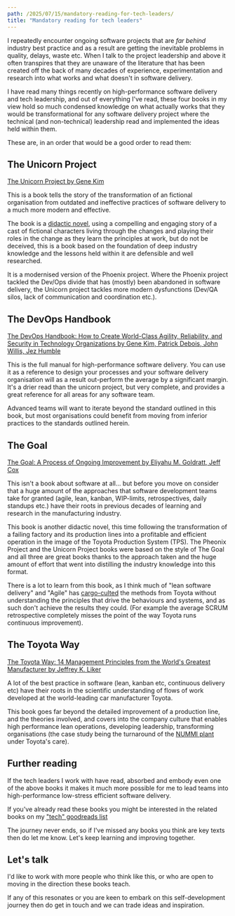 ```yaml
---
path: /2025/07/15/mandatory-reading-for-tech-leaders/
title: "Mandatory reading for tech leaders"
---
```


I repeatedly encounter ongoing software projects that are _far behind_ industry best practice and as a result are getting the inevitable problems in quality, delays, waste etc. When I talk to the project leadership and above it often transpires that they are unaware of the literature that has been created off the back of many decades of experience, experimentation and research into what works and what doesn't in software delivery.

I have read many things recently on high-performance software delivery and tech leadership, and out of everything I've read, these four books in my view hold so much condensed knowledge on what actually works that they would be transformational for any software delivery project where the technical (and non-technical) leadership read and implemented the ideas held within them.

These are, in an order that would be a good order to read them:

## The Unicorn Project

[The Unicorn Project by Gene Kim](https://www.goodreads.com/book/show/44333183-the-unicorn-project)

This is a book tells the story of the transformation of an fictional organisation from outdated and ineffective practices of software delivery to a much more modern and effective.

The book is a [didactic novel](https://plexways.com/literary-art/didactic-novels/), using a compelling and engaging story of a cast of fictional characters living through the changes and playing their roles in the change as they learn the principles at work, but do not be deceived, this is a book based on the foundation of deep industry knowledge and the lessons held within it are defensible and well researched.

It is a modernised version of the Phoenix project. Where the Phoenix project tackled the Dev/Ops divide that has (mostly) been abandoned in software delivery, the Unicorn project tackles more modern dysfunctions (Dev/QA silos, lack of communication and coordination etc.).

## The DevOps Handbook

[The DevOps Handbook: How to Create World-Class Agility, Reliability, and Security in Technology Organizations by Gene Kim, Patrick Debois, John Willis, Jez Humble](https://www.goodreads.com/book/show/26083308-the-devops-handbook)

This is the full manual for high-performance software delivery. You can use it as a reference to design your processes and your software delivery organisation will as a result out-perform the average by a significant margin. It's a drier read than the unicorn project, but very complete, and provides a great reference for all areas for any software team.

Advanced teams will want to iterate beyond the standard outlined in this book, but most organisations could benefit from moving from inferior practices to the standards outlined herein.

## The Goal

[The Goal: A Process of Ongoing Improvement by Eliyahu M. Goldratt, Jeff Cox](https://www.goodreads.com/book/show/113934.The_Goal)

This isn't a book about software at all... but before you move on consider that a huge amount of the approaches that software development teams take for granted (agile, lean, kanban, WIP-limits, retrospectives, daily standups etc.) have their roots in previous decades of learning and research in the manufacturing industry.

This book is another didactic novel, this time following the transformation of a failing factory and its production lines into a profitable and efficient operation in the image of the Toyota Production System (TPS). The Pheonix Project and the Unicorn Project books were based on the style of The Goal and all three are great books thanks to the approach taken and the huge amount of effort that went into distilling the industry knowledge into this format.

There is a lot to learn from this book, as I think much of "lean software delivery" and "Agile" has [cargo-culted](https://en.m.wikipedia.org/wiki/Cargo_cult_programming) the methods from Toyota without understanding the principles that drive the behaviours and systems, and as such don't achieve the results they could. (For example the average SCRUM retrospective completely misses the point of the way Toyota runs continuous improvement).

## The Toyota Way

[The Toyota Way: 14 Management Principles from the World's Greatest Manufacturer by Jeffrey K. Liker](https://www.goodreads.com/book/show/161789.The_Toyota_Way)

A lot of the best practice in software (lean, kanban etc, continuous delivery etc) have their roots in the scientific understanding of flows of work developed at the world-leading car manufacturer Toyota.

This book goes far beyond the detailed improvement of a production line, and the theories involved, and covers into the company culture that enables high performance lean operations, developing leadership, transforming organisations (the case study being the turnaround of the [NUMMI plant](https://en.wikipedia.org/wiki/NUMMI) under Toyota's care).

## Further reading

If the tech leaders I work with have read, absorbed and embody even one of the above books it makes it much more possible for me to lead teams into high-performance low-stress efficient software delivery.

If you've already read these books you might be interested in the related books on my ["tech" goodreads list](https://www.goodreads.com/review/list/50628592-tim-abell?utf8=%E2%9C%93&shelf=tech&title=tim-abell&per_page=100)

The journey never ends, so if I've missed any books you think are key texts then do let me know. Let's keep learning and improving together.

## Let's talk

I'd like to work with more people who think like this, or who are open to moving in the direction these books teach.

If any of this resonates or you are keen to embark on this self-development journey then do get in touch and we can trade ideas and inspiration.
